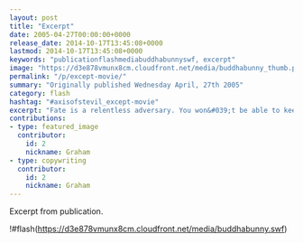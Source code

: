 ```yaml
---
layout: post
title: "Excerpt"
date: 2005-04-27T00:00:00+0000
release_date: 2014-10-17T13:45:08+0000
lastmod: 2014-10-17T13:45:08+0000
keywords: "publicationflashmediabuddhabunnyswf, excerpt"
image: "https://d3e878vmunx8cm.cloudfront.net/media/buddhabunny_thumb.png"
permalink: "/p/except-movie/"
summary: "Originally published Wednesday April, 27th 2005"
category: flash
hashtag: "#axisofstevil_except-movie"
excerpt: "Fate is a relentless adversary. You won&#039;t be able to keep up with its assualt. How can you fight what doesn&#039;t exist yet?"
contributions:
- type: featured_image
  contributor:
    id: 2
    nickname: Graham
- type: copywriting
  contributor:
    id: 2
    nickname: Graham
---
```


Excerpt from publication.

!#flash(https://d3e878vmunx8cm.cloudfront.net/media/buddhabunny.swf)
